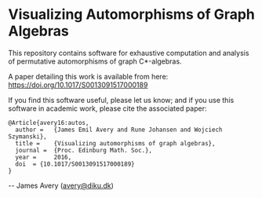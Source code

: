Visualizing Automorphisms of Graph Algebras
============================================

This repository contains software for exhaustive computation and analysis of
permutative automorphisms of graph C*-algebras.

A paper detailing this work is available from here: https://doi.org/10.1017/S0013091517000189

If you find this software useful, please let us know; and if you use
this software in academic work, please cite the associated paper:

    @Article{avery16:autos,
      author = 	 {James Emil Avery and Rune Johansen and Wojciech Szymanski},
      title = 	 {Visualizing automorphisms of graph algebras},
      journal =  {Proc. Edinburg Math. Soc.},
      year = 	 2016,
      doi  = {10.1017/S0013091517000189}
    }

-- James Avery (avery@diku.dk)

